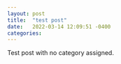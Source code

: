 ```yaml
---
layout: post
title:  "test post"
date:   2022-03-14 12:09:51 -0400
categories:
---
```


Test post with no category assigned.
